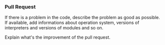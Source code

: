 ### Pull Request

If there is a problem in the code, describe the problem as good as possible. If available,
add informations about operation system, versions of interpreters and versions of modules 
and so on.

Explain what's the improvement of the pull request. 

